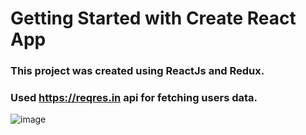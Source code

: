 # Getting Started with Create React App

### This project was created using ReactJs and Redux.
### Used https://reqres.in api for fetching users data.

![image](https://user-images.githubusercontent.com/69206138/210871057-810f0f6c-563a-454d-8253-3213cdebadaa.png)
